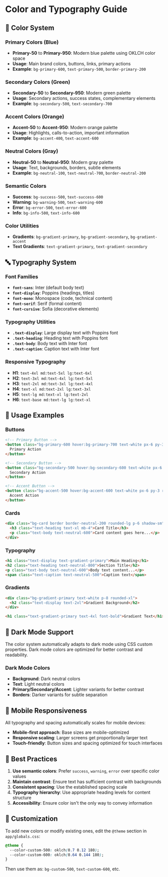 # Color and Typography Guide

## 🎨 Color System

### Primary Colors (Blue)
- **Primary-50** to **Primary-950**: Modern blue palette using OKLCH color space
- **Usage**: Main brand colors, buttons, links, primary actions
- **Example**: `bg-primary-600`, `text-primary-500`, `border-primary-200`

### Secondary Colors (Green)
- **Secondary-50** to **Secondary-950**: Modern green palette
- **Usage**: Secondary actions, success states, complementary elements
- **Example**: `bg-secondary-500`, `text-secondary-700`

### Accent Colors (Orange)
- **Accent-50** to **Accent-950**: Modern orange palette
- **Usage**: Highlights, calls-to-action, important information
- **Example**: `bg-accent-400`, `text-accent-600`

### Neutral Colors (Gray)
- **Neutral-50** to **Neutral-950**: Modern gray palette
- **Usage**: Text, backgrounds, borders, subtle elements
- **Example**: `bg-neutral-100`, `text-neutral-700`, `border-neutral-200`

### Semantic Colors
- **Success**: `bg-success-500`, `text-success-600`
- **Warning**: `bg-warning-500`, `text-warning-600`
- **Error**: `bg-error-500`, `text-error-600`
- **Info**: `bg-info-500`, `text-info-600`

### Color Utilities
- **Gradients**: `bg-gradient-primary`, `bg-gradient-secondary`, `bg-gradient-accent`
- **Text Gradients**: `text-gradient-primary`, `text-gradient-secondary`

## 🔤 Typography System

### Font Families
- **`font-sans`**: Inter (default body text)
- **`font-display`**: Poppins (headings, titles)
- **`font-mono`**: Monospace (code, technical content)
- **`font-serif`**: Serif (formal content)
- **`font-cursive`**: Sofia (decorative elements)

### Typography Utilities
- **`.text-display`**: Large display text with Poppins font
- **`.text-heading`**: Heading text with Poppins font
- **`.text-body`**: Body text with Inter font
- **`.text-caption`**: Caption text with Inter font

### Responsive Typography
- **H1**: `text-4xl md:text-5xl lg:text-6xl`
- **H2**: `text-3xl md:text-4xl lg:text-5xl`
- **H3**: `text-2xl md:text-3xl lg:text-4xl`
- **H4**: `text-xl md:text-2xl lg:text-3xl`
- **H5**: `text-lg md:text-xl lg:text-2xl`
- **H6**: `text-base md:text-lg lg:text-xl`

## 🎯 Usage Examples

### Buttons
```html
<!-- Primary Button -->
<button class="bg-primary-600 hover:bg-primary-700 text-white px-6 py-3 rounded-lg font-medium transition-colors">
  Primary Action
</button>

<!-- Secondary Button -->
<button class="bg-secondary-500 hover:bg-secondary-600 text-white px-6 py-3 rounded-lg font-medium transition-colors">
  Secondary Action
</button>

<!-- Accent Button -->
<button class="bg-accent-500 hover:bg-accent-600 text-white px-6 py-3 rounded-lg font-medium transition-colors">
  Accent Action
</button>
```

### Cards
```html
<div class="bg-card border border-neutral-200 rounded-lg p-6 shadow-sm">
  <h3 class="text-heading text-xl mb-4">Card Title</h3>
  <p class="text-body text-neutral-600">Card content goes here...</p>
</div>
```

### Typography
```html
<h1 class="text-display text-gradient-primary">Main Heading</h1>
<h2 class="text-heading text-neutral-800">Section Title</h2>
<p class="text-body text-neutral-600">Body text content...</p>
<span class="text-caption text-neutral-500">Caption text</span>
```

### Gradients
```html
<div class="bg-gradient-primary text-white p-8 rounded-xl">
  <h2 class="text-display text-2xl">Gradient Background</h2>
</div>

<h1 class="text-gradient-primary text-4xl font-bold">Gradient Text</h1>
```

## 🌙 Dark Mode Support

The color system automatically adapts to dark mode using CSS custom properties. Dark mode colors are optimized for better contrast and readability.

### Dark Mode Colors
- **Background**: Dark neutral colors
- **Text**: Light neutral colors
- **Primary/Secondary/Accent**: Lighter variants for better contrast
- **Borders**: Darker variants for subtle separation

## 📱 Mobile Responsiveness

All typography and spacing automatically scales for mobile devices:
- **Mobile-first approach**: Base sizes are mobile-optimized
- **Responsive scaling**: Larger screens get proportionally larger text
- **Touch-friendly**: Button sizes and spacing optimized for touch interfaces

## 🚀 Best Practices

1. **Use semantic colors**: Prefer `success`, `warning`, `error` over specific color values
2. **Maintain contrast**: Ensure text has sufficient contrast with backgrounds
3. **Consistent spacing**: Use the established spacing scale
4. **Typography hierarchy**: Use appropriate heading levels for content structure
5. **Accessibility**: Ensure color isn't the only way to convey information

## 🔧 Customization

To add new colors or modify existing ones, edit the `@theme` section in `app/globals.css`:

```css
@theme {
  --color-custom-500: oklch(0.7 0.12 180);
  --color-custom-600: oklch(0.64 0.144 180);
}
```

Then use them as: `bg-custom-500`, `text-custom-600`, etc.
